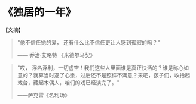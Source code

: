 # 《独居的一年》

【文摘】

> "他不信任她的爱， 还有什么比不信任更让人感到孤寂的吗？"
>
> —— 乔治·艾略特 《米德尔马契》


> "哎， 浮名浮利，一切虚空！我们这些人里面谁是真正快活的？谁是称心如意的？就算当时遂了心愿，过后还不是照样不满意？来吧，孩子们，收拾起戏台，藏起木偶人，咱们的戏已经演完了。"
>
>——萨克雷《名利场》

